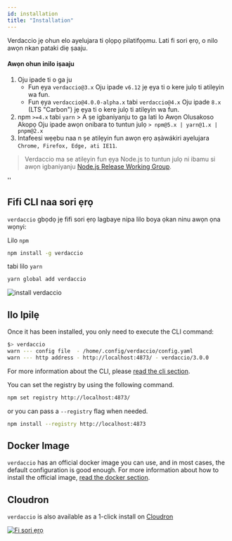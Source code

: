 ```yaml
---
id: installation
title: "Installation"
---
```


Verdaccio jẹ ohun elo ayelujara ti ọlọpọ pilatifọọmu. Lati fi sori ẹrọ, o nilo awọn nkan pataki diẹ ṣaaju.

#### Awọn ohun inilo iṣaaju

1. Oju ipade ti o ga ju 
    - Fun ẹya `verdaccio@3.x` Oju ipade `v6.12` jẹ ẹya ti o kere julọ ti atilẹyin wa fun.
    - Fun ẹya `verdaccio@4.0.0-alpha.x` tabi `verdaccio@4.x` Oju ipade `8.x` (LTS "Carbon") jẹ ẹya ti o kere julọ ti atilẹyin wa fun.
2. npm `>=4.x` tabi `yarn` > A ṣe igbaniyanju to ga lati lo Awọn Olusakoso Akopọ Oju ipade awọn onibara to tuntun julọ `> npm@5.x | yarn@1.x | pnpm@2.x`
3. Intafeesi wẹẹbu naa n ṣe atilẹyin fun awọn ẹrọ aṣàwákiri ayelujara `Chrome, Firefox, Edge, ati IE11`.

> Verdaccio ma se atilẹyin fun ẹya Node.js to tuntun julọ ni ibamu si awọn igbaniyanju [Node.js Release Working Group](https://github.com/nodejs/Release).

<div id="codefund">''</div>

## Fifi CLI naa sori ẹrọ

`verdaccio` gbọdọ jẹ fifi sori ẹrọ lagbaye nipa lilo boya ọkan ninu awọn ọna wọnyi:

Lilo `npm`

```bash
npm install -g verdaccio
```

tabi lilo `yarn`

```bash
yarn global add verdaccio
```

![install verdaccio](assets/install_verdaccio.gif)

## Ilo Ipilẹ

Once it has been installed, you only need to execute the CLI command:

```bash
$> verdaccio
warn --- config file  - /home/.config/verdaccio/config.yaml
warn --- http address - http://localhost:4873/ - verdaccio/3.0.0
```

For more information about the CLI, please [read the cli section](cli.md).

You can set the registry by using the following command.

```bash
npm set registry http://localhost:4873/
```

or you can pass a `--registry` flag when needed.

```bash
npm install --registry http://localhost:4873
```

## Docker Image

`verdaccio` has an official docker image you can use, and in most cases, the default configuration is good enough. For more information about how to install the official image, [read the docker section](docker.md).

## Cloudron

`verdaccio` is also available as a 1-click install on [Cloudron](https://cloudron.io)

[![Fi sori ẹrọ](https://cloudron.io/img/button.svg)](https://cloudron.io/button.html?app=org.eggertsson.verdaccio)
